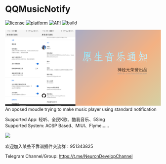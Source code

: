 # QQMusicNotify

[![license](https://img.shields.io/badge/license-LGPL-blue.svg)](https://github.com/hefuyicoder/ListenerMusicPlayer#license)
[![platform](https://img.shields.io/badge/platform-Android-yellow.svg)](https://www.android.com)
[![API](https://img.shields.io/badge/API-29-brightgreen.svg?style=flat)](https://android-arsenal.com/api?level=29)
![build](https://build.appcenter.ms/v0.1/apps/732e2543-af12-4359-b442-c42f10134490/branches/master/badge)

![](1.png)
An xposed moudle trying to make music player using standard notification

Supported App: 轻听、全民K歌、酷我音乐、5Sing  
Supported System: AOSP Based、MIUI、Flyme……

![](https://user-images.githubusercontent.com/23723294/55279278-d1deb280-5351-11e9-934a-e427462176b8.PNG)

欢迎加入某些不靠谱插件交流群：951343825

Telegram Channel/Group: https://t.me/NeuronDevelopChannel
